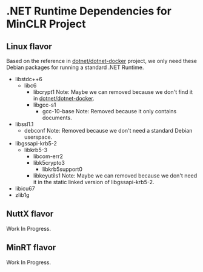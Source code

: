 # .NET Runtime Dependencies for MinCLR Project

## Linux flavor

Based on the reference in [dotnet/dotnet-docker] project, we only need these 
Debian packages for running a standard .NET Runtime.

[dotnet/dotnet-docker]: https://github.com/dotnet/dotnet-docker/blob/main/src/runtime-deps/3.1/bullseye-slim/amd64/Dockerfile

- libstdc++6
  - libc6
    - libcrypt1
        Note: Maybe we can removed because we don't find it in [dotnet/dotnet-docker].
    - libgcc-s1
        - gcc-10-base
        Note: Removed because it only contains documents.
- libssl1.1
  - debconf
    Note: Removed because we don't need a standard Debian userspace.
- libgssapi-krb5-2
  - libkrb5-3
    - libcom-err2
    - libk5crypto3
      - libkrb5support0
    - libkeyutils1
      Note: Maybe we can removed because we don't need it in the static linked
      version of libgssapi-krb5-2.
- libicu67
- zlib1g

## NuttX flavor

Work In Progress.

## MinRT flavor

Work In Progress.
